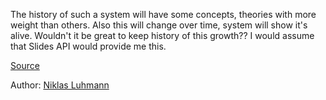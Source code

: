 The history of such a system will have some concepts, theories with more weight than others. Also this will change over time, system will show it's alive. Wouldn't it be great to keep history of this growth??
I would assume that Slides API would provide me this.

[Source](https://luhmann.surge.sh/communicating-with-slip-boxes)

Author: [Niklas Luhmann](../authors/niklas_luhmann.md)